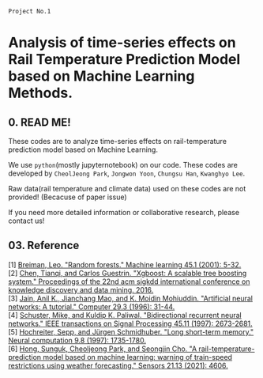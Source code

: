 `Project No.1`
# Analysis of time-series effects on Rail Temperature Prediction Model based on Machine Learning Methods.

## 0. READ ME!

These codes are to analyze time-series effects on rail-temperature prediction model based on Machine Learning.

We use `python`(mostly jupyternotebook) on our code. These codes are developed by `CheolJeong Park`, `Jongwon Yoon`, `Chungsu Han`, `Kwanghyo Lee`.

Raw data(rail temperature and climate data) used on these codes are not provided! (Becacuse of paper issue)

If you need more detailed information or collaborative research, please contact us!


## 03. Reference
[1] [Breiman, Leo. "Random forests." Machine learning 45.1 (2001): 5-32.](https://link.springer.com/content/pdf/10.1023/A:1010933404324.pdf)  
[2] [Chen, Tianqi, and Carlos Guestrin. "Xgboost: A scalable tree boosting system." Proceedings of the 22nd acm sigkdd international conference on knowledge discovery and data mining. 2016.](https://dl.acm.org/doi/pdf/10.1145/2939672.2939785)  
[3] [Jain, Anil K., Jianchang Mao, and K. Moidin Mohiuddin. "Artificial neural networks: A tutorial." Computer 29.3 (1996): 31-44.](https://ieeexplore.ieee.org/stamp/stamp.jsp?arnumber=485891)  
[4] [Schuster, Mike, and Kuldip K. Paliwal. "Bidirectional recurrent neural networks." IEEE transactions on Signal Processing 45.11 (1997): 2673-2681.](https://ieeexplore.ieee.org/stamp/stamp.jsp?arnumber=650093)  
[5] [Hochreiter, Sepp, and Jürgen Schmidhuber. "Long short-term memory." Neural computation 9.8 (1997): 1735-1780.](https://blog.xpgreat.com/file/lstm.pdf)  
[6] [Hong, Sunguk, Cheoljeong Park, and Seongjin Cho. "A rail-temperature-prediction model based on machine learning: warning of train-speed restrictions using weather forecasting." Sensors 21.13 (2021): 4606.](https://www.mdpi.com/1424-8220/21/13/4606)  
